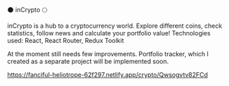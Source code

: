 🌑 inCrypto 🌕

inCrypto is a hub to a cryptocurrency world. Explore different coins, check statistics, follow news and calculate your portfolio value!
Technologies used: React, React Router, Redux Toolkit 

At the moment still needs few improvements. Portfolio tracker, which I created as a separate project will be implemented soon.

https://fanciful-heliotrope-62f297.netlify.app/crypto/Qwsogvtv82FCd
